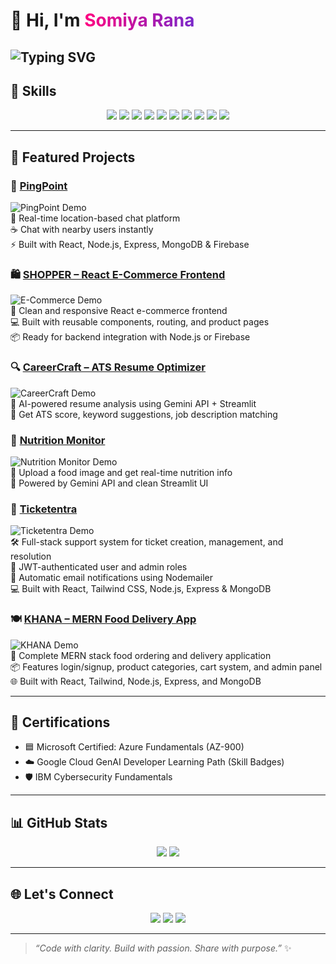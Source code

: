# 👋 Hi, I'm <span style="background:linear-gradient(90deg,#ff0080,#7928ca);-webkit-background-clip:text;-webkit-text-fill-color:transparent">Somiya Rana</span>

![Typing SVG](https://readme-typing-svg.demolab.com?font=Fira+Code&size=28&duration=3000&pause=500&color=ff0080&background=fff0&width=600&lines=Full-Stack+Developer+🚀;Cloud+Developer+☁️)
---

## 🧠 Skills
<p align="center">
  <kbd><img src="https://img.shields.io/badge/React-61DAFB?style=for-the-badge&logo=react&logoColor=white"/></kbd>
  <kbd><img src="https://img.shields.io/badge/Python-3776AB?style=for-the-badge&logo=python&logoColor=white"/></kbd>
  <kbd><img src="https://img.shields.io/badge/C++-00599C?style=for-the-badge&logo=c%2B%2B&logoColor=white"/></kbd>
  <kbd><img src="https://img.shields.io/badge/HTML5-E34F26?style=for-the-badge&logo=html5&logoColor=white"/></kbd>
  <kbd><img src="https://img.shields.io/badge/CSS3-1572B6?style=for-the-badge&logo=css3&logoColor=white"/></kbd>
  <kbd><img src="https://img.shields.io/badge/JavaScript-F7DF1E?style=for-the-badge&logo=javascript&logoColor=black"/></kbd>
  <kbd><img src="https://img.shields.io/badge/Node.js-339933?style=for-the-badge&logo=node.js&logoColor=white"/></kbd>
  <kbd><img src="https://img.shields.io/badge/Express-000000?style=for-the-badge&logo=express&logoColor=white"/></kbd>
  <kbd><img src="https://img.shields.io/badge/MongoDB-47A248?style=for-the-badge&logo=mongodb&logoColor=white"/></kbd>
  <kbd><img src="https://img.shields.io/badge/Firebase-FFCA28?style=for-the-badge&logo=firebase&logoColor=black"/></kbd>
</p>

---

## 💼 Featured Projects

### 💬 [PingPoint](https://github.com/SomiyaRana/PingPoint)  
![PingPoint Demo](https://media.giphy.com/media/l41lFw057lAJQMwg0/giphy.gif)  
💬 Real-time location-based chat platform  
☕ Chat with nearby users instantly  
⚡ Built with React, Node.js, Express, MongoDB & Firebase

### 🛍️ [SHOPPER – React E-Commerce Frontend](https://github.com/SomiyaRana/SHOPPER)  
![E-Commerce Demo](https://media.giphy.com/media/xUOxfjsW4axH2fN3di/giphy.gif)  
🛒 Clean and responsive React e-commerce frontend  
💻 Built with reusable components, routing, and product pages  
📦 Ready for backend integration with Node.js or Firebase  

### 🔍 [CareerCraft – ATS Resume Optimizer](https://github.com/SomiyaRana/CareerCraft)  
![CareerCraft Demo](https://media.giphy.com/media/l41lUCGYm6uVgRVvS/giphy.gif)  
🎯 AI-powered resume analysis using Gemini API + Streamlit  
🧠 Get ATS score, keyword suggestions, job description matching  

### 🥗 [Nutrition Monitor](https://github.com/SomiyaRana/NutritionMonitor)  
![Nutrition Monitor Demo](https://media.giphy.com/media/xT9IgIc0lryrxvqVGM/giphy.gif)  
🍲 Upload a food image and get real-time nutrition info  
🤖 Powered by Gemini API and clean Streamlit UI  

### 🎫 [Ticketentra](https://github.com/SomiyaRana/Ticketentra)  
![Ticketentra Demo](https://media.giphy.com/media/3o7TKP4hN5Z3ZczQi0/giphy.gif)  
🛠️ Full-stack support system for ticket creation, management, and resolution  
🔐 JWT-authenticated user and admin roles  
📧 Automatic email notifications using Nodemailer  
💻 Built with React, Tailwind CSS, Node.js, Express & MongoDB  

### 🍽️ [KHANA – MERN Food Delivery App](https://github.com/SomiyaRana/KHANA)  
![KHANA Demo](https://media.giphy.com/media/xT0xeJpnrWC4XWblEk/giphy.gif)  
🍛 Complete MERN stack food ordering and delivery application  
📦 Features login/signup, product categories, cart system, and admin panel  
🌐 Built with React, Tailwind, Node.js, Express, and MongoDB  

---

## 📄 Certifications

- 🟦 Microsoft Certified: Azure Fundamentals (AZ-900)  
- ☁️ Google Cloud GenAI Developer Learning Path (Skill Badges)  
- 🛡️ IBM Cybersecurity Fundamentals  

---

## 📊 GitHub Stats

<p align="center">
  <img src="https://github-readme-stats.vercel.app/api/top-langs/?username=SomiyaRana&layout=compact&theme=tokyonight&hide_border=true"/>
  <img src="https://github-readme-streak-stats.herokuapp.com/?user=SomiyaRana&theme=tokyonight"/>
</p>

---

## 🌐 Let's Connect

<p align="center">
  <a href="mailto:somyarana819@gmail.com"><img src="https://img.shields.io/badge/-Email-D14836?style=flat&logo=gmail&logoColor=white"/></a>
  <a href="https://www.linkedin.com/in/somiya-rana-b35152255"><img src="https://img.shields.io/badge/-LinkedIn-0077B5?style=flat&logo=linkedin&logoColor=white"/></a>
  <a href="https://github.com/SomiyaRana"><img src="https://img.shields.io/badge/-GitHub-181717?style=flat&logo=github&logoColor=white"/></a>
</p>

---

> _“Code with clarity. Build with passion. Share with purpose.”_ ✨
